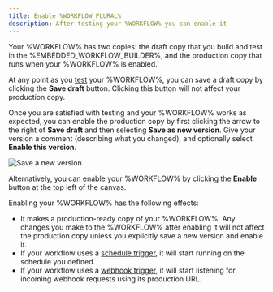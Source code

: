```yaml
---
title: Enable %WORKFLOW_PLURAL%
description: After testing your %WORKFLOW% you can enable it
---
```


Your %WORKFLOW% has two copies: the draft copy that you build and test in the %EMBEDDED_WORKFLOW_BUILDER%, and the production copy that runs when your %WORKFLOW% is enabled.

At any point as you [test](./testing.md) your %WORKFLOW%, you can save a draft copy by clicking the **Save draft** button.
Clicking this button will not affect your production copy.

Once you are satisfied with testing and your %WORKFLOW% works as expected, you can enable the production copy by first clicking the arrow to the right of **Save draft** and then selecting **Save as new version**.
Give your version a comment (describing what you changed), and optionally select **Enable this version**.

![Save a new version](./assets/enabling/save-new-version.png)

Alternatively, you can enable your %WORKFLOW% by clicking the **Enable** button at the top left of the canvas.

Enabling your %WORKFLOW% has the following effects:

- It makes a production-ready copy of your %WORKFLOW%.
  Any changes you make to the %WORKFLOW% after enabling it will not affect the production copy unless you explicitly save a new version and enable it.
- If your workflow uses a [schedule trigger](./triggering.md#schedule-triggers), it will start running on the schedule you defined.
- If your workflow uses a [webhook trigger](./triggering.md#universal-webhook-triggers), it will start listening for incoming webhook requests using its production URL.
